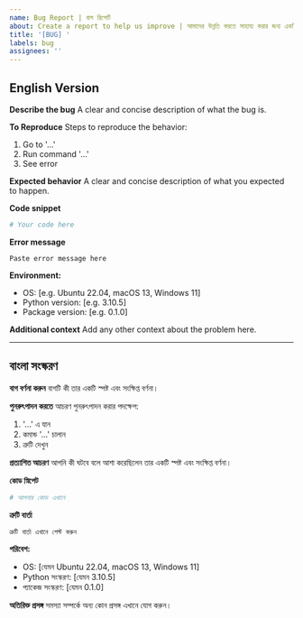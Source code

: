 ```yaml
---
name: Bug Report | বাগ রিপোর্ট
about: Create a report to help us improve | আমাদের উন্নতি করতে সাহায্য করার জন্য একটি রিপোর্ট তৈরি করুন
title: '[BUG] '
labels: bug
assignees: ''
---
```


## English Version

**Describe the bug**
A clear and concise description of what the bug is.

**To Reproduce**
Steps to reproduce the behavior:
1. Go to '...'
2. Run command '...'
3. See error

**Expected behavior**
A clear and concise description of what you expected to happen.

**Code snippet**
```python
# Your code here
```

**Error message**
```
Paste error message here
```

**Environment:**
 - OS: [e.g. Ubuntu 22.04, macOS 13, Windows 11]
 - Python version: [e.g. 3.10.5]
 - Package version: [e.g. 0.1.0]

**Additional context**
Add any other context about the problem here.

---

## বাংলা সংস্করণ

**বাগ বর্ণনা করুন**
বাগটি কী তার একটি স্পষ্ট এবং সংক্ষিপ্ত বর্ণনা।

**পুনরুৎপাদন করতে**
আচরণ পুনরুৎপাদন করার পদক্ষেপ:
1. '...' এ যান
2. কমান্ড '...' চালান
3. ত্রুটি দেখুন

**প্রত্যাশিত আচরণ**
আপনি কী ঘটবে বলে আশা করেছিলেন তার একটি স্পষ্ট এবং সংক্ষিপ্ত বর্ণনা।

**কোড স্নিপেট**
```python
# আপনার কোড এখানে
```

**ত্রুটি বার্তা**
```
ত্রুটি বার্তা এখানে পেস্ট করুন
```

**পরিবেশ:**
 - OS: [যেমন Ubuntu 22.04, macOS 13, Windows 11]
 - Python সংস্করণ: [যেমন 3.10.5]
 - প্যাকেজ সংস্করণ: [যেমন 0.1.0]

**অতিরিক্ত প্রসঙ্গ**
সমস্যা সম্পর্কে অন্য কোন প্রসঙ্গ এখানে যোগ করুন।
